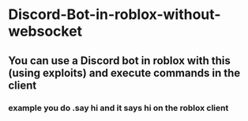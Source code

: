# Discord-Bot-in-roblox-without-websocket

## You can use a Discord bot in roblox with this (using exploits) and execute commands in the client

### example you do .say hi and it says hi on the roblox client
